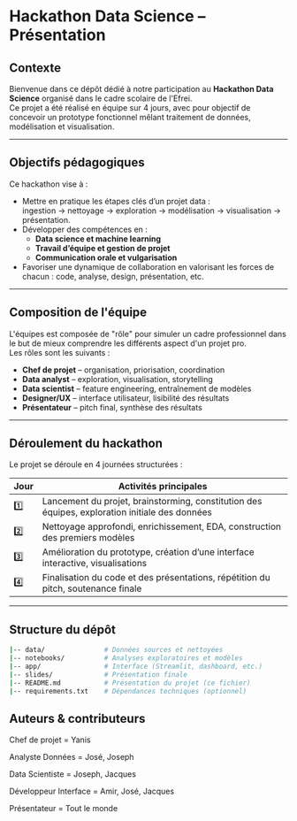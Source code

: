 # Hackathon Data Science – Présentation

##  Contexte

Bienvenue dans ce dépôt dédié à notre participation au **Hackathon Data Science** organisé dans le cadre scolaire de l'Efrei.  
Ce projet a été réalisé en équipe sur 4 jours, avec pour objectif de concevoir un prototype fonctionnel mêlant traitement de données, modélisation et visualisation.

---

##  Objectifs pédagogiques

Ce hackathon vise à :

- Mettre en pratique les étapes clés d’un projet data :  
  ingestion → nettoyage → exploration → modélisation → visualisation → présentation.
- Développer des compétences en :
  - **Data science et machine learning**
  - **Travail d’équipe et gestion de projet**
  - **Communication orale et vulgarisation**
- Favoriser une dynamique de collaboration en valorisant les forces de chacun : code, analyse, design, présentation, etc.

---

##  Composition de l'équipe

L'équipes est composée de "rôle" pour simuler un cadre professionnel dans le but de mieux comprendre les différents aspect d'un projet pro.  
Les rôles sont les suivants :

- **Chef de projet** – organisation, priorisation, coordination 
- **Data analyst** – exploration, visualisation, storytelling 
- **Data scientist** – feature engineering, entraînement de modèles
- **Designer/UX** – interface utilisateur, lisibilité des résultats
- **Présentateur** – pitch final, synthèse des résultats

---

##  Déroulement du hackathon

Le projet se déroule en 4 journées structurées :

| Jour | Activités principales |
|------|------------------------|
| 1️⃣   | Lancement du projet, brainstorming, constitution des équipes, exploration initiale des données |
| 2️⃣   | Nettoyage approfondi, enrichissement, EDA, construction des premiers modèles |
| 3️⃣   | Amélioration du prototype, création d’une interface interactive, visualisations |
| 4️⃣   | Finalisation du code et des présentations, répétition du pitch, soutenance finale |

---

##  Structure du dépôt

```bash
|-- data/               # Données sources et nettoyées
|-- notebooks/          # Analyses exploratoires et modèles
|-- app/                # Interface (Streamlit, dashboard, etc.)
|-- slides/             # Présentation finale
|-- README.md           # Présentation du projet (ce fichier)
|-- requirements.txt    # Dépendances techniques (optionnel)
```

## Auteurs & contributeurs

Chef de projet = Yanis

Analyste Données = José, Joseph

Data Scientiste = Joseph, Jacques

Développeur Interface = Amir, José, Jacques

Présentateur = Tout le monde
